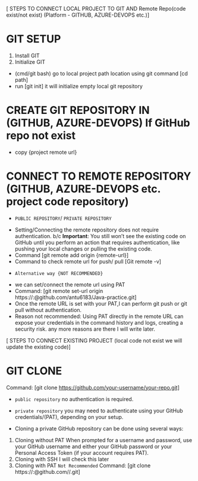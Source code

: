 [ STEPS TO CONNECT LOCAL PROJECT TO GIT AND Remote Repo(code exist/not exist) (Platform - GITHUB, AZURE-DEVOPS etc.)]

# GIT SETUP
1. Install GIT
2. Initialize GIT 
-  (cmd/git bash) go to local project path location using git command [cd path]
-  run [git init] it will initialize empty local git repository

# CREATE GIT REPOSITORY IN (GITHUB, AZURE-DEVOPS) If GitHub repo not exist 
- copy {project remote url}

# CONNECT TO REMOTE REPOSITORY (GITHUB, AZURE-DEVOPS etc. project code repository) 
* `PUBLIC REPOSITORY`/ `PRIVATE REPOSITORY`
- Setting/Connecting the remote repository does not require authentication. 
  b/c **Important**: You still won’t see the existing code on GitHub until you perform an action that requires 
  authentication, like pushing your local changes or pulling the existing code.
- Command [git remote add origin {remote-url}]
- Command to check remote url for push/ pull [Git remote -v]

* `Alternative way {NOT RECOMMENDED}`
-  we can set/connect the remote url using PAT 
-  Command: [git remote set-url origin https://<your-username>:<new-token>@github.com/antu6183/Java-practice.git]
-  Once the remote URL is set with your PAT,I can perform git push or git pull without authentication.
-  Reason not recommended: Using PAT directly in the remote URL can expose your credentials in the command 
   history and logs, creating a security risk. any more reasons are there I will write later.


[ STEPS TO CONNECT EXISTING PROJECT (local code not exist we will update the existing code)]

# GIT CLONE
  Command: [git clone https://github.com/your-username/your-repo.git]
- `public repository` no authentication is required.

- `private repository` you may need to authenticate using your GitHub credentials/(PAT), depending on your setup. 
*  Cloning a private GitHub repository can be done using several ways: 
1. Cloning without PAT
   When prompted for a username and password, use your GitHub username and either your GitHub password or your 
   Personal Access Token (if your account requires PAT).
2. Cloning with SSH
   I will check this later
3. Cloning with PAT `Not Recommended`
   Command: [git clone https://<your-username>:<your-token>@github.com/<your-username>/<your-repo>.git]

